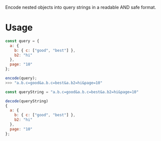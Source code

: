 Encode nested objects into query strings in a readable AND safe format.

# Usage

```js
const query = {
  a: {
    b: { c: ["good", "best"] },
    b2: "hi"
  },
  page: "10"
};

encode(query);
>>> "a.b.c=good&a.b.c=best&a.b2=hi&page=10"
```

```js
const queryString = "a.b.c=good&a.b.c=best&a.b2=hi&page=10"

decode(queryString)
{
  a: {
    b: { c: ["good", "best"] },
    b2: "hi"
  },
  page: "10"
};
```
